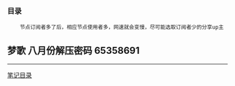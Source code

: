 ### 目录

```
    节点订阅者多了后，相应节点使用者多，网速就会变慢，尽可能选取订阅者少的分享up主
```

梦歌
八月份解压密码
65358691
---

---
[笔记目录](../../README.md)
